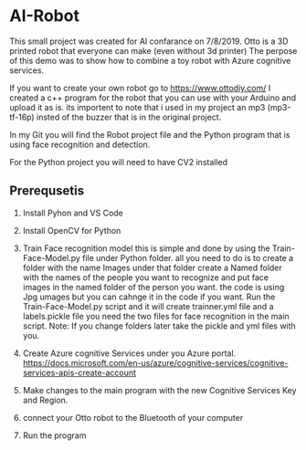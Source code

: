 # AI-Robot

This small project was created for AI confarance on 7/8/2019.
Otto is a 3D printed robot that everyone can make (even without 3d printer) 
The perpose of this demo was to show how to combine a toy robot with Azure cognitive services.

If you want to create your own robot go to https://www.ottodiy.com/
I created a c++ program for the robot that you can use with your Arduino and upload it as is.
its importent to note that i used in my project an mp3 (mp3-tf-16p) insted of the buzzer that is in the original project.

In my Git you will find the Robot project file and the Python program that is using face recognition and detection.

For the Python project you will need to have CV2 installed

## Prerequsetis
1. Install Pyhon and VS Code
2. Install OpenCV for Python
3. Train Face recognition model
    this is simple and done by using the Train-Face-Model.py file under Python folder.
    all you need to do is to create a folder with the name Images
    under that folder create a Named folder with the names of the people you want to recognize and put
    face images in the named folder of the person you want. the code is using Jpg umages but you can cahnge it in the 
    code if you want.
    Run the Train-Face-Model.py script and it will create trainner.yml file and a labels.pickle file
    you need the two files for face recognition in the main script.
    Note: If you change folders later take the pickle and yml files with you.

4. Create Azure cognitive Services under you Azure portal.
   https://docs.microsoft.com/en-us/azure/cognitive-services/cognitive-services-apis-create-account
   
5. Make changes to the main program with the new Cognitive Services Key and Region.
6. connect your Otto robot to the Bluetooth of your computer
7. Run the program

    
